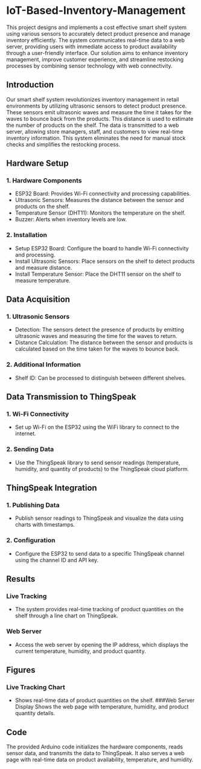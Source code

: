 # IoT-Based-Inventory-Management
This project designs and implements a cost effective smart shelf system using various sensors to accurately detect product presence and manage inventory efficiently. The system communicates real-time data to a web server, providing users with immediate access to product availability through a user-friendly interface. Our solution aims to enhance inventory management, improve customer experience, and streamline restocking processes by combining sensor technology with web connectivity.

## Introduction
Our smart shelf system revolutionizes inventory management in retail environments by utilizing ultrasonic sensors to detect product presence. These sensors emit ultrasonic waves and measure the time it takes for the waves to bounce back from the products. This distance is used to estimate the number of products on the shelf. The data is transmitted to a web server, allowing store managers, staff, and customers to view real-time inventory information. This system eliminates the need for manual stock checks and simplifies the restocking process.

## Hardware Setup
### 1. Hardware Components
- ESP32 Board: Provides Wi-Fi connectivity and processing capabilities.
- Ultrasonic Sensors: Measures the distance between the sensor and products on the shelf.
- Temperature Sensor (DHT11): Monitors the temperature on the shelf.
- Buzzer: Alerts when inventory levels are low.
### 2. Installation
- Setup ESP32 Board: Configure the board to handle Wi-Fi connectivity and processing.
- Install Ultrasonic Sensors: Place sensors on the shelf to detect products and measure distance.
- Install Temperature Sensor: Place the DHT11 sensor on the shelf to measure temperature.

## Data Acquisition
### 1. Ultrasonic Sensors
- Detection: The sensors detect the presence of products by emitting ultrasonic waves and measuring the time for the waves to return.
- Distance Calculation: The distance between the sensor and products is calculated based on the time taken for the waves to bounce back.
### 2. Additional Information
- Shelf ID: Can be processed to distinguish between different shelves.

## Data Transmission to ThingSpeak
### 1. Wi-Fi Connectivity
- Set up Wi-Fi on the ESP32 using the WiFi library to connect to the internet.
### 2. Sending Data
- Use the ThingSpeak library to send sensor readings (temperature, humidity, and quantity of products) to the ThingSpeak cloud platform.

## ThingSpeak Integration
### 1. Publishing Data
- Publish sensor readings to ThingSpeak and visualize the data using charts with timestamps.
### 2. Configuration
- Configure the ESP32 to send data to a specific ThingSpeak channel using the channel ID and API key.

## Results
### Live Tracking
- The system provides real-time tracking of product quantities on the shelf through a line chart on ThingSpeak.
### Web Server 
- Access the web server by opening the IP address, which displays the current temperature, humidity, and product quantity.
## Figures
### Live Tracking Chart
- Shows real-time data of product quantities on the shelf.
###Web Server Display
Shows the web page with temperature, humidity, and product quantity details.
## Code
The provided Arduino code initializes the hardware components, reads sensor data, and transmits the data to ThingSpeak. It also serves a web page with real-time data on product availability, temperature, and humidity.
